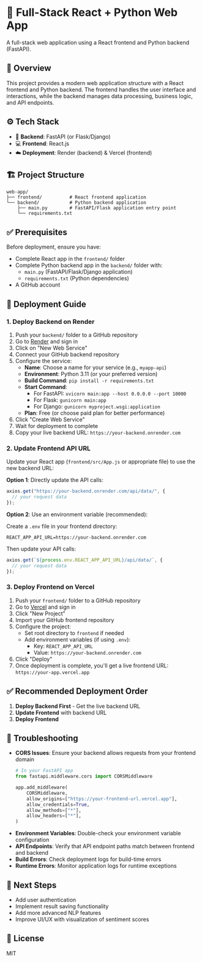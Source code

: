 # 🎯 Full-Stack React + Python Web App

A full-stack web application using a React frontend and Python backend (FastAPI).

## 📝 Overview

This project provides a modern web application structure with a React frontend and Python backend. The frontend handles the user interface and interactions, while the backend manages data processing, business logic, and API endpoints.

## ⚙️ Tech Stack

- 🧠 **Backend**: FastAPI (or Flask/Django)
- 💻 **Frontend**: React.js
- ☁️ **Deployment**: Render (backend) & Vercel (frontend)

## 🏗️ Project Structure

```
web-app/
├── frontend/          # React frontend application
└── backend/           # Python backend application
    ├── main.py        # FastAPI/Flask application entry point
    └── requirements.txt
```

## ✅ Prerequisites

Before deployment, ensure you have:

- Complete React app in the `frontend/` folder
- Complete Python backend app in the `backend/` folder with:
  - `main.py` (FastAPI/Flask/Django application)
  - `requirements.txt` (Python dependencies)
- A GitHub account

## 🚀 Deployment Guide

### 1. Deploy Backend on Render

1. Push your `backend/` folder to a GitHub repository
2. Go to [Render](https://render.com) and sign in
3. Click on "New Web Service"
4. Connect your GitHub backend repository
5. Configure the service:
   - **Name**: Choose a name for your service (e.g., `myapp-api`)
   - **Environment**: Python 3.11 (or your preferred version)
   - **Build Command**: `pip install -r requirements.txt`
   - **Start Command**: 
     - For FastAPI: `uvicorn main:app --host 0.0.0.0 --port 10000`
     - For Flask: `gunicorn main:app`
     - For Django: `gunicorn myproject.wsgi:application`
   - **Plan**: Free (or choose paid plan for better performance)
6. Click "Create Web Service"
7. Wait for deployment to complete
8. Copy your live backend URL: `https://your-backend.onrender.com`

### 2. Update Frontend API URL

Update your React app (`frontend/src/App.js` or appropriate file) to use the new backend URL:

**Option 1**: Directly update the API calls:
```js
axios.get("https://your-backend.onrender.com/api/data/", {
  // your request data
});
```

**Option 2**: Use an environment variable (recommended):

Create a `.env` file in your frontend directory:
```
REACT_APP_API_URL=https://your-backend.onrender.com
```

Then update your API calls:
```js
axios.get(`${process.env.REACT_APP_API_URL}/api/data/`, { 
  // your request data
});
```

### 3. Deploy Frontend on Vercel

1. Push your `frontend/` folder to a GitHub repository
2. Go to [Vercel](https://vercel.com) and sign in
3. Click "New Project"
4. Import your GitHub frontend repository
5. Configure the project:
   - Set root directory to `frontend` if needed
   - Add environment variables (if using `.env`):
     - Key: `REACT_APP_API_URL`
     - Value: `https://your-backend.onrender.com`
6. Click "Deploy"
7. Once deployment is complete, you'll get a live frontend URL: `https://your-app.vercel.app`

## ✅ Recommended Deployment Order

1. **Deploy Backend First** - Get the live backend URL
2. **Update Frontend** with backend URL
3. **Deploy Frontend**

## 🔧 Troubleshooting

- **CORS Issues**: Ensure your backend allows requests from your frontend domain
  ```python
  # In your FastAPI app
  from fastapi.middleware.cors import CORSMiddleware
  
  app.add_middleware(
      CORSMiddleware,
      allow_origins=["https://your-frontend-url.vercel.app"],
      allow_credentials=True,
      allow_methods=["*"],
      allow_headers=["*"],
  )
  ```
- **Environment Variables**: Double-check your environment variable configuration
- **API Endpoints**: Verify that API endpoint paths match between frontend and backend
- **Build Errors**: Check deployment logs for build-time errors
- **Runtime Errors**: Monitor application logs for runtime exceptions

## 🚩 Next Steps

- Add user authentication
- Implement result saving functionality
- Add more advanced NLP features
- Improve UI/UX with visualization of sentiment scores

## 📄 License

MIT
